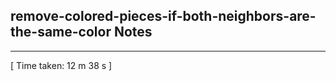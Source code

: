 <h2>remove-colored-pieces-if-both-neighbors-are-the-same-color Notes</h2><hr>[ Time taken: 12 m 38 s ]